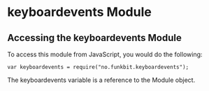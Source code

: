 # keyboardevents Module

## Accessing the keyboardevents Module

To access this module from JavaScript, you would do the following:

	var keyboardevents = require("no.funkbit.keyboardevents");

The keyboardevents variable is a reference to the Module object.	
